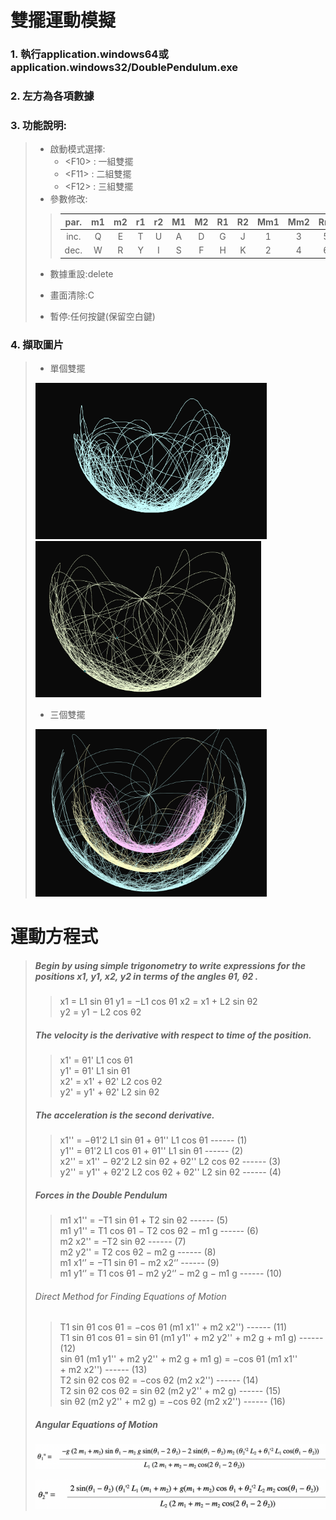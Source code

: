 # 雙擺運動模擬
### 1. 執行application.windows64或application.windows32/DoublePendulum.exe
### 2. 左方為各項數據
### 3. 功能說明:
>   - 啟動模式選擇:
>     - \<F10> : 一組雙擺
>     - \<F11> : 二組雙擺
>     - \<F12> : 三組雙擺
>   - 參數修改:
> 
> >  par. | m1 | m2 | r1 | r2 | M1 | M2 | R1 | R2 | Mm1 | Mm2 | Rr1 | Rr2 |
> > |:-:|:-:|:-:|:-:|:-:|:-:|:-:|:-:|:-:|:-:|:-:|:-:|:-:|
> > inc. | Q | E | T | U | A | D | G | J | 1 | 3 | 5 | 7 |
> > dec. | W | R | Y | I | S | F | H | K | 2 | 4 | 6 | 8 |
> 
> - 數據重設:delete
> 
> - 畫面清除:C
> 
> - 暫停:任何按鍵(保留空白鍵)
### 4. 擷取圖片
> - 單個雙擺
> 
> <img src="pictures/p1.PNG" height="250">
> <img src="pictures/p2.PNG" height="250">
> 
> - 三個雙擺
> 
> <img src="pictures/p3.PNG" width="370">

# 運動方程式
> ##### Begin by using simple trigonometry to write expressions for the positions x1, y1, x2, y2 in terms of the angles θ1, θ2 .
> > x1 = L1 sin θ1
> > y1 = −L1 cos θ1
> > x2 = x1 + L2 sin θ2
> > y2 = y1 − L2 cos θ2
> 
> ##### The velocity is the derivative with respect to time of the position.
> > x1' = θ1' L1 cos θ1\
> > y1' = θ1' L1 sin θ1\
> > x2' = x1' + θ2' L2 cos θ2\
> > y2' = y1' + θ2' L2 sin θ2
> 
> ##### The acceleration is the second derivative.
> > x1'' = −θ1'2 L1 sin θ1 + θ1'' L1 cos θ1	 ------	(1)\
> > y1'' = θ1'2 L1 cos θ1 + θ1'' L1 sin θ1	 ------	(2)\
> > x2'' = x1'' − θ2'2 L2 sin θ2 + θ2'' L2 cos θ2  	------  (3)\
> > y2'' = y1'' + θ2'2 L2 cos θ2 + θ2'' L2 sin θ2	------  (4)
> ##### Forces in the Double Pendulum
> > m1 x1'' = −T1 sin θ1 + T2 sin θ2	 	 ------	(5)\
> > m1 y1'' = T1 cos θ1 − T2 cos θ2 − m1 g	 ------	(6)\
> > m2 x2'' = −T2 sin θ2					 ------	(7)\
> > m2 y2'' = T2 cos θ2 − m2 g	 			 ------	(8)\
> > m1 x1‘’ = −T1 sin θ1 − m2 x2‘’	 	 	 ------	(9)\
> > m1 y1‘’ = T1 cos θ1 − m2 y2‘’ − m2 g − m1 g	------ 	(10)
> ###### Direct Method for Finding Equations of Motion
> > T1 sin θ1 cos θ1 = −cos θ1 (m1 x1'' + m2 x2'')		 ------	(11)\
> > T1 sin θ1 cos θ1 = sin θ1 (m1 y1'' + m2 y2'' + m2 g + m1 g)	 ------	(12)\
> > sin θ1 (m1 y1'' + m2 y2'' + m2 g + m1 g) = −cos θ1 (m1 x1'' + m2 x2'') 	 ------	(13)\
> > T2 sin θ2 cos θ2 = −cos θ2 (m2 x2'') 	 ------	(14)\
> > T2 sin θ2 cos θ2 = sin θ2 (m2 y2'' + m2 g) 	 ------	(15)\
> > sin θ2 (m2 y2'' + m2 g) = −cos θ2 (m2 x2'') 	 ------	(16)
> ##### Angular Equations of Motion
> ![t1](pictures/theta1.png)
> 
> ![t2](pictures/theta2.png)
> 

